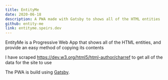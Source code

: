 ```yaml
---
title: EntityMe
date: 2020-06-18
description: A PWA made with Gatsby to shows all of the HTML entities
github: entity-me
link: entityme.speirs.dev
---
```

EntityMe is a Progressive Web App that shows all of the HTML entities, and provide an easy method of copying its contents

I have scraped <https://dev.w3.org/html5/html-author/charref> to get all of the data for the site to use

The PWA is build using [Gatsby](https://www.gatsbyjs.org/).
